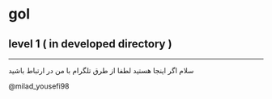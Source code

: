 # gol
## level 1 ( in developed directory )
---------------------------------
سلام اگر اینجا هستید لطفا از طرق تلگرام با من در ارتباط باشید 


@milad_yousefi98
